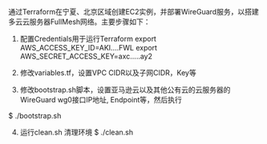 通过Terraform在宁夏、北京区域创建EC2实例，并部署WireGuard服务，以搭建多云云服务器FullMesh网络。主要步骤如下：

1. 配置Credentials用于运行Terraform
export AWS_ACCESS_KEY_ID=AKI....FWL
export AWS_SECRET_ACCESS_KEY=axc.....ay2

2. 修改variables.tf，设置VPC CIDR以及子网CIDR，Key等

3. 修改bootstrap.sh脚本，设置亚马逊云以及其他公有云的云服务器的WireGuard wg0接口IP地址, Endpoint等，然后执行

$ ./bootstrap.sh

4. 运行clean.sh 清理环境
$ ./clean.sh
